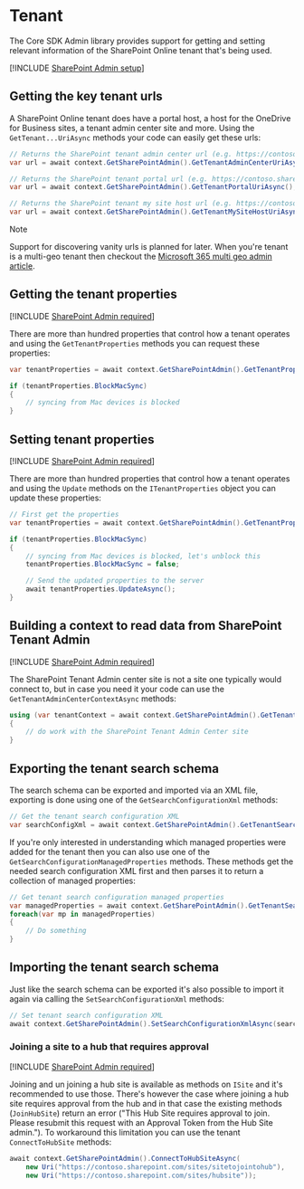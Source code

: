 # Tenant

The Core SDK Admin library provides support for getting and setting relevant information of the SharePoint Online tenant that's being used.

[!INCLUDE [SharePoint Admin setup](fragments/setup-admin-sharepoint.md)]

## Getting the key tenant urls

A SharePoint Online tenant does have a portal host, a host for the OneDrive for Business sites, a tenant admin center site and more. Using the `GetTenant...UriAsync` methods your code can easily get these urls:

```csharp
// Returns the SharePoint tenant admin center url (e.g. https://contoso-admin.sharepoint.com)
var url = await context.GetSharePointAdmin().GetTenantAdminCenterUriAsync();

// Returns the SharePoint tenant portal url (e.g. https://contoso.sharepoint.com)
var url = await context.GetSharePointAdmin().GetTenantPortalUriAsync();

// Returns the SharePoint tenant my site host url (e.g. https://contoso-my.sharepoint.com)
var url = await context.GetSharePointAdmin().GetTenantMySiteHostUriAsync();
```

> [!Note]
> Support for discovering vanity urls is planned for later. When you're tenant is a multi-geo tenant then checkout the [Microsoft 365 multi geo admin article](admin-m365-multigeo.md).

## Getting the tenant properties

[!INCLUDE [SharePoint Admin required](fragments/sharepoint-admin-required.md)]

There are more than hundred properties that control how a tenant operates and using the `GetTenantProperties` methods you can request these properties:

```csharp
var tenantProperties = await context.GetSharePointAdmin().GetTenantPropertiesAsync();

if (tenantProperties.BlockMacSync)
{
    // syncing from Mac devices is blocked
}
```

## Setting tenant properties

[!INCLUDE [SharePoint Admin required](fragments/sharepoint-admin-required.md)]

There are more than hundred properties that control how a tenant operates and using the `Update` methods on the `ITenantProperties` object you can update these properties:

```csharp
// First get the properties
var tenantProperties = await context.GetSharePointAdmin().GetTenantPropertiesAsync();

if (tenantProperties.BlockMacSync)
{
    // syncing from Mac devices is blocked, let's unblock this
    tenantProperties.BlockMacSync = false;

    // Send the updated properties to the server
    await tenantProperties.UpdateAsync();
}
```

## Building a context to read data from SharePoint Tenant Admin

[!INCLUDE [SharePoint Admin required](fragments/sharepoint-admin-required.md)]

The SharePoint Tenant Admin center site is not a site one typically would connect to, but in case you need it your code can use the `GetTenantAdminCenterContextAsync` methods:

```csharp
using (var tenantContext = await context.GetSharePointAdmin().GetTenantAdminCenterContextAsync())
{
    // do work with the SharePoint Tenant Admin Center site
}
```

## Exporting the tenant search schema

The search schema can be exported and imported via an XML file, exporting is done using one of the `GetSearchConfigurationXml` methods:

```csharp
// Get the tenant search configuration XML
var searchConfigXml = await context.GetSharePointAdmin().GetTenantSearchConfigurationXmlAsync();
```

If you're only interested in understanding which managed properties were added for the tenant then you can also use one of the `GetSearchConfigurationManagedProperties` methods. These methods get the needed search configuration XML first and then parses it to return a collection of managed properties:

```csharp
// Get tenant search configuration managed properties
var managedProperties = await context.GetSharePointAdmin().GetTenantSearchConfigurationManagedPropertiesAsync();
foreach(var mp in managedProperties)
{
    // Do something
}
```

## Importing the tenant search schema

Just like the search schema can be exported it's also possible to import it again via calling the `SetSearchConfigurationXml` methods:

```csharp
// Set tenant search configuration XML
await context.GetSharePointAdmin().SetSearchConfigurationXmlAsync(searchConfigXml);
```

### Joining a site to a hub that requires approval

[!INCLUDE [SharePoint Admin required](fragments/sharepoint-admin-required.md)]

Joining and un joining a hub site is available as methods on `ISite` and it's recommended to use those. There's however the case where joining a hub site requires approval from the hub and in that case the existing methods (`JoinHubSite`) return an error ("This Hub Site requires approval to join. Please resubmit this request with an Approval Token from the Hub Site admin."). To workaround this limitation you can use the tenant `ConnectToHubSite` methods:

```csharp
await context.GetSharePointAdmin().ConnectToHubSiteAsync(
    new Uri("https://contoso.sharepoint.com/sites/sitetojointohub"), 
    new Uri("https://contoso.sharepoint.com/sites/hubsite"));
```
